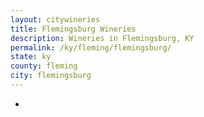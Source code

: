 ```yaml
---
layout: citywineries
title: Flemingsburg Wineries
description: Wineries in Flemingsburg, KY
permalink: /ky/fleming/flemingsburg/
state: ky
county: fleming
city: flemingsburg
---
```

-
